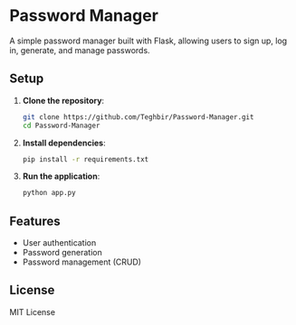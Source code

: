 # Password Manager

A simple password manager built with Flask, allowing users to sign up, log in, generate, and manage passwords.

## Setup

1. **Clone the repository**:
    ```bash
    git clone https://github.com/Teghbir/Password-Manager.git
    cd Password-Manager
    ```

2. **Install dependencies**:
    ```bash
    pip install -r requirements.txt
    ```

3. **Run the application**:
    ```bash
    python app.py
    ```

## Features

- User authentication
- Password generation
- Password management (CRUD)

## License

MIT License
